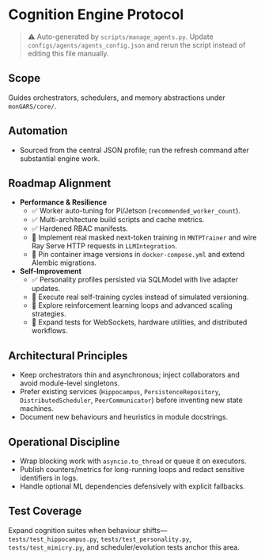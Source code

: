 # Cognition Engine Protocol

> ⚠️ Auto-generated by `scripts/manage_agents.py`. Update `configs/agents/agents_config.json` and rerun the script instead of editing this file manually.

## Scope

Guides orchestrators, schedulers, and memory abstractions under `monGARS/core/`.

## Automation

- Sourced from the central JSON profile; run the refresh command after substantial engine work.

## Roadmap Alignment

- **Performance & Resilience**
  - ✅ Worker auto-tuning for Pi/Jetson (`recommended_worker_count`).
  - ✅ Multi-architecture build scripts and cache metrics.
  - ✅ Hardened RBAC manifests.
  - 🔄 Implement real masked next-token training in `MNTPTrainer` and wire Ray Serve HTTP requests in `LLMIntegration`.
  - 🔄 Pin container image versions in `docker-compose.yml` and extend Alembic migrations.
- **Self-Improvement**
  - ✅ Personality profiles persisted via SQLModel with live adapter updates.
  - 🔄 Execute real self-training cycles instead of simulated versioning.
  - 🚧 Explore reinforcement learning loops and advanced scaling strategies.
  - 🔄 Expand tests for WebSockets, hardware utilities, and distributed workflows.

## Architectural Principles

- Keep orchestrators thin and asynchronous; inject collaborators and avoid module-level singletons.
- Prefer existing services (`Hippocampus`, `PersistenceRepository`, `DistributedScheduler`,
    `PeerCommunicator`) before inventing new state machines.
- Document new behaviours and heuristics in module docstrings.

## Operational Discipline

- Wrap blocking work with `asyncio.to_thread` or queue it on executors.
- Publish counters/metrics for long-running loops and redact sensitive identifiers in logs.
- Handle optional ML dependencies defensively with explicit fallbacks.

## Test Coverage

Expand cognition suites when behaviour shifts—`tests/test_hippocampus.py`,
`tests/test_personality.py`, `tests/test_mimicry.py`, and scheduler/evolution tests anchor this
area.
